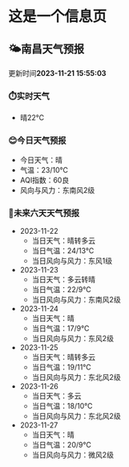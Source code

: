 # 这是一个信息页 
## 🌤️**南昌**天气预报
更新时间**2023-11-21 15:55:03**
### ⏱️实时天气
- 晴22℃
### 😊今日天气预报
- 今日天气：晴
- 气温：23/10℃
- AQI指数：60良
- 风向与风力：东南风2级
### 🤩未来六天天气预报
- 2023-11-22
  - 当日天气：晴转多云
  - 当日气温：24/13℃
  - 当日风向与风力：东风1级
- 2023-11-23
  - 当日天气：多云转晴
  - 当日气温：22/9℃
  - 当日风向与风力：东南风2级
- 2023-11-24
  - 当日天气：晴
  - 当日气温：17/9℃
  - 当日风向与风力：东风2级
- 2023-11-25
  - 当日天气：晴转多云
  - 当日气温：19/11℃
  - 当日风向与风力：东北风2级
- 2023-11-26
  - 当日天气：多云
  - 当日气温：18/10℃
  - 当日风向与风力：东北风2级
- 2023-11-27
  - 当日天气：晴
  - 当日气温：20/9℃
  - 当日风向与风力：微风2级

